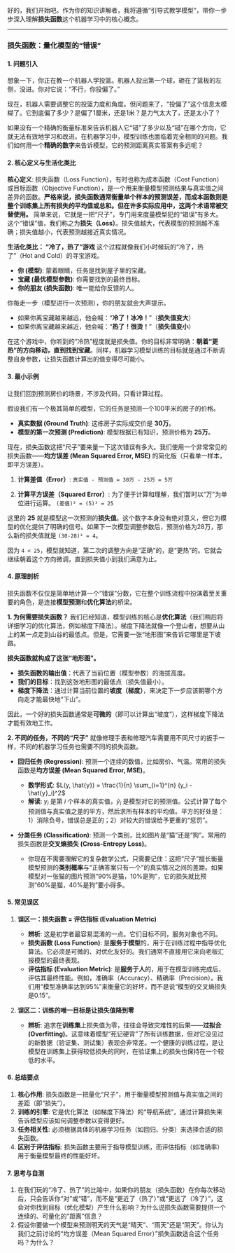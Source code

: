 好的，我们开始吧。作为你的知识讲解者，我将遵循“引导式教学模型”，带你一步步深入理解**损失函数**这个机器学习中的核心概念。

---

### **损失函数：量化模型的“错误”**

#### 1. 问题引入

想象一下，你正在教一个机器人学投篮。机器人投出第一个球，砸在了篮板的左侧，没进。你对它说：“不行，你投偏了。”

现在，机器人需要调整它的投篮力度和角度。但问题来了，“投偏了”这个信息太模糊了。它到底偏了多少？是偏了1厘米，还是1米？是力气太大了，还是太小了？

如果没有一个精确的衡量标准来告诉机器人它“错”了多少以及“错”在哪个方向，它就无法有效地学习和改进。在机器学习中，模型训练也面临着完全相同的问题。我们如何用一个**精确的数字**来告诉模型，它的预测距离真实答案有多远呢？

#### 2. 核心定义与生活化类比

**核心定义**:
损失函数（Loss Function），有时也称为成本函数（Cost Function）或目标函数（Objective Function），是一个用来衡量模型预测结果与真实值之间差异的函数。**严格来说，损失函数通常衡量单个样本的预测误差，而成本函数则是整个训练集上所有损失的平均值或总和。但在许多实际应用中，这两个术语常被交替使用。** 简单来说，它就是一把“尺子”，专门用来度量模型犯的“错误”有多大。这个“错误”值，我们称之为**损失（Loss）**。损失值越大，代表模型的预测越不准确；损失值越小，代表预测越接近真实情况。

**生活化类比： “冷了，热了”游戏**
这个过程就像我们小时候玩的“冷了，热了”（Hot and Cold）的寻宝游戏。

*   **你 (模型)**: 蒙着眼睛，任务是找到屋子里的宝藏。
*   **宝藏 (最优模型参数)**: 你需要找到的最终目标。
*   **你的朋友 (损失函数)**: 唯一能给你反馈的人。

你每走一步（模型进行一次预测），你的朋友就会大声提示。
*   如果你离宝藏越来越远，他会喊：“**冷了！冰冷！**”（**损失值变大**）
*   如果你离宝藏越来越近，他会喊：“**热了！很烫！**”（**损失值变小**）

在这个游戏中，你听到的“冷热”程度就是损失值。你的目标非常明确：**朝着“更热”的方向移动，直到找到宝藏**。同样，机器学习模型训练的目标就是通过不断调整自身参数，让损失函数计算出的值变得尽可能小。

#### 3. 最小示例

让我们回到预测房价的场景，不涉及代码，只看计算过程。

假设我们有一个极其简单的模型，它的任务是预测一个100平米的房子的价格。

*   **真实数据 (Ground Truth)**: 这栋房子实际成交价是 **30万**。
*   **模型的第一次预测 (Prediction)**: 模型根据已有知识，预测价格为 **25万**。

现在，损失函数这把“尺子”要来量一下这次错误有多大。我们使用一个非常常见的损失函数——**均方误差 (Mean Squared Error, MSE)** 的简化版（只看单一样本，即平方误差）。

1.  **计算差值（Error）**:
    `真实值 - 预测值 = 30万 - 25万 = 5万`

2.  **计算平方误差（Squared Error）**:
    为了便于计算和理解，我们暂时以“万”为单位进行运算。
    `(差值)² = (5)² = 25`

这里的 **25** 就是模型这一次预测的**损失值**。这个数字本身没有绝对意义，但它为模型的优化提供了明确的信号。如果下一次模型调整参数后，预测价格为28万，那么新的损失值就是 `(30-28)² = 4`。

因为 `4 < 25`，模型就知道，第二次的调整方向是“正确”的，是“更热”的。它就会继续朝着这个方向微调，直到损失值小到我们满意为止。

#### 4. 原理剖析

损失函数不仅仅是简单地计算一个“错误”分数，它在整个训练流程中扮演着至关重要的角色，是连接**模型预测**和**优化算法**的桥梁。

**1. 为何需要损失函数？**
我们已经知道，模型训练的核心是**优化算法**（我们稍后将详细学习的优化算法，例如梯度下降法）。梯度下降法就像一个登山者，想要从山上的某一点走到山谷的最低点。但是，它需要一张“地形图”来告诉它哪里是下坡路。

**损失函数就构成了这张“地形图”。**

*   **损失函数的输出值**：代表了当前位置（模型参数）的海拔高度。
*   **我们的目标**：找到这张地形图的最低点（损失值最小）。
*   **梯度下降法**：通过计算当前位置的**坡度（梯度）**，来决定下一步应该朝哪个方向走才能最快地“下山”。

因此，一个好的损失函数通常是**可微的**（即可以计算出“坡度”），这样梯度下降法才能有效地工作。

**2. 不同的任务，不同的“尺子”**
就像修理手表和修理汽车需要用不同尺寸的扳手一样，不同的机器学习任务也需要不同的损失函数。

*   **回归任务 (Regression)**: 预测一个连续的数值，比如房价、气温。常用的损失函数是**均方误差 (Mean Squared Error, MSE)**。
    *   **数学形式**: $L(y, \hat{y}) = \frac{1}{n} \sum_{i=1}^{n} (y_i - \hat{y}_i)^2$
    *   **解读**: $y_i$ 是第 $i$ 个样本的真实值，$\hat{y}_i$ 是模型对它的预测值。公式计算了每个预测值与真实值之差的平方，然后求所有样本的平均值。平方的好处是：1）消除负号，错误总是正的；2）对较大的错误给予更重的“惩罚”。

*   **分类任务 (Classification)**: 预测一个类别，比如图片是“猫”还是“狗”。常用的损失函数是**交叉熵损失 (Cross-Entropy Loss)**。
    *   你现在不需要理解它的复杂数学公式，只需要记住：这把“尺子”擅长衡量模型预测的**类别概率**与“正确答案只有一个”的真实情况之间的差距。如果模型对一张猫的图片预测“90%是猫，10%是狗”，它的损失就比预测“60%是猫，40%是狗”要小得多。

#### 5. 常见误区

1.  **误区一：损失函数 = 评估指标 (Evaluation Metric)**
    *   **辨析**: 这是初学者最容易混淆的一点。它们目标不同，服务对象也不同。
    *   **损失函数 (Loss Function)**: 是**服务于模型**的，用于在训练过程中指导优化算法。它必须是可微的、对优化友好的。我们通常不直接用它来向老板汇报模型的最终表现。
    *   **评估指标 (Evaluation Metric)**: 是**服务于人**的，用于在模型训练完成后，评估其最终性能。例如，准确率（Accuracy）、精确率（Precision）。我们用“模型准确率达到95%”来衡量它的好坏，而不是说“模型的交叉熵损失是0.15”。

2.  **误区二：训练的唯一目标是让损失值降到零**
    *   **辨析**: 追求在**训练集**上损失值为零，往往会导致灾难性的后果——**过拟合 (Overfitting)**。这意味着模型“死记硬背”了所有训练数据，但对它没见过的新数据（验证集、测试集）表现会非常差。一个健康的训练过程，是让模型在训练集上获得较低损失的同时，在验证集上的损失也保持在一个较低的水平。

#### 6. 总结要点

1.  **核心作用**: 损失函数是一把量化“尺子”，用于衡量模型预测值与真实值之间的差距（即“损失”）。
2.  **训练的引擎**: 它是优化算法（如梯度下降法）的“导航系统”，通过计算损失来告诉模型应该如何调整参数以变得更好。
3.  **任务相关性**: 必须根据具体的机器学习任务（如回归、分类）来选择合适的损失函数。
4.  **区别于评估指标**: 损失函数主要用于指导模型训练，而评估指标（如准确率）用于衡量模型最终的性能好坏。

#### 7. 思考与自测

1.  在我们玩的“冷了、热了”的比喻中，如果你的朋友（损失函数）在你每次移动后，只会告诉你“对”或“错”，而不是“更近了（热了）”或“更远了（冷了）”，这会对你找到目标（优化模型）产生什么影响？为什么说损失函数需要提供一个连续的、可量化的“距离”信息？
2.  假设你要做一个模型来预测明天的天气是“晴天”、“雨天”还是“阴天”。你认为我们之前讨论的“均方误差（Mean Squared Error）”损失函数适合这个任务吗？为什么？
